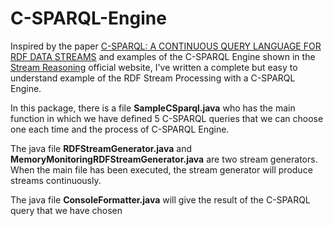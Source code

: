 # C-SPARQL-Engine

<p>Inspired by the paper <a href="https://pdfs.semanticscholar.org/1aca/dbf0c0616b4b9bd287ff8d9d164d96778589.pdf">C-SPARQL: A CONTINUOUS QUERY LANGUAGE FOR RDF DATA STREAMS</a> and examples of the C-SPARQL Engine shown in the <a href="http://streamreasoning.org/">Stream Reasoning</a> official website, I've written a complete but easy to understand example of the RDF Stream Processing with a C-SPARQL Engine.</p>

<p>In this package, there is a file <b>SampleCSparql.java</b> who has the main function in which we have defined 5 C-SPARQL queries that we can choose one each time and the process of C-SPARQL Engine.</p>

<p>The java file <b>RDFStreamGenerator.java</b> and <b>MemoryMonitoringRDFStreamGenerator.java</b> are two stream generators. When the main file has been executed, the stream generator will produce streams continuously.</p>

<p>The java file <b>ConsoleFormatter.java</b> will give the result of the C-SPARQL query that we have chosen</p>
